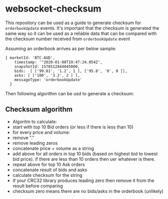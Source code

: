 # websocket-checksum

This repository can be used as a guide to generate checksum for `orderbookUpdate` events. It's important that the checksum is generated the same way so it can be used as a reliable data that can be compared with the checksum number received from `orderbookUpdate` event 


Assuming an orderbook arrives as per below sample:
```
{ marketId: 'BTC-AUD',
    timestamp: '"2020-01-08T19:47:24.054Z',
    snapshotId: 1578512844045000,
    bids:  [ ['99.81', '1.2', 1 ], ['95.8', '0', 0 ]],
    asks: [ ['100', '3.2', 2 ] ],
    messageType: 'orderbookUpdate'
  }
```

Then following algorithm can be usd to generate a checksum:

## Checksum algorithm
* Algoritm to calculate:
* start with top 10 Bid orders (or less if there is less than 10)
* for every price and volume:
* remove "."
* remove leading zeros
* concatenate price + volume as a string
* add above for all orders in top 10 bids (based on highest bid to lowest bid price). if there are less than 10 orders then uer whatever is there.
* repeat above for top 10 Ask orders
* concatenate result of bids and asks
* calculate checksum for the string
* if your CRC32 library produces leading zero then remove it from the result before comparing 
* checksum zero means there are no bids/asks in the orderbook (unlikely)
